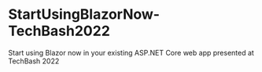# StartUsingBlazorNow-TechBash2022
Start using Blazor now in your existing ASP.NET Core web app presented at TechBash 2022
